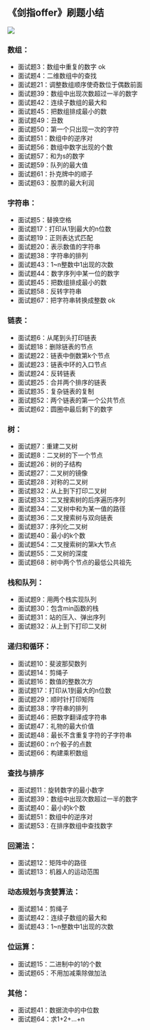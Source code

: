 ## 《剑指offer》刷题小结
![](https://camo.githubusercontent.com/1f038b55904b9a36ae084db09c9e5ce5272c6fb6/68747470733a2f2f616967726f75707a2d313235383238353738372e636f732e61702d7368616e676861692e6d7971636c6f75642e636f6d2f626c6f672f31353439303234353537303635332e6a7067)


### 数组：
- 面试题3：数组中重复的数字 ok
- 面试题4：二维数组中的查找
- 面试题21：调整数组顺序使奇数位于偶数前面
- 面试题39：数组中出现次数超过一半的数字
- 面试题42：连续子数组的最大和
- 面试题45：把数组排成最小的数
- 面试题49：丑数
- 面试题50：第一个只出现一次的字符
- 面试题51：数组中的逆序对
- 面试题56：数组中数字出现的个数
- 面试题57：和为s的数字
- 面试题59：队列的最大值
- 面试题61：扑克牌中的顺子
- 面试题63：股票的最大利润

### 字符串：
- 面试题5：替换空格
- 面试题17：打印从1到最大的n位数
- 面试题19：正则表达式匹配
- 面试题20：表示数值的字符串
- 面试题38：字符串的排列
- 面试题43：1~n整数中1出现的次数
- 面试题44：数字序列中某一位的数字
- 面试题45：把数组排成最小的数
- 面试题58：反转字符串
- 面试题67：把字符串转换成整数 ok

### 链表：
- 面试题6：从尾到头打印链表
- 面试题18：删除链表的节点
- 面试题22：链表中倒数第k个节点
- 面试题23：链表中环的入口节点
- 面试题24：反转链表
- 面试题25：合并两个排序的链表
- 面试题35：复杂链表的复制
- 面试题52：两个链表的第一个公共节点
- 面试题62：圆圈中最后剩下的数字

### 树：
- 面试题7：重建二叉树
- 面试题8：二叉树的下一个节点
- 面试题26：树的子结构
- 面试题27：二叉树的镜像
- 面试题28：对称的二叉树
- 面试题32：从上到下打印二叉树
- 面试题33：二叉搜索树的后序遍历序列
- 面试题34：二叉树中和为某一值的路径
- 面试题36：二叉搜索树与双向链表
- 面试题37：序列化二叉树
- 面试题40：最小的k个数
- 面试题54：二叉搜索树的第k大节点
- 面试题55：二叉树的深度
- 面试题68：树中两个节点的最低公共祖先

### 栈和队列：
- 面试题9：用两个栈实现队列
- 面试题30：包含min函数的栈
- 面试题31：站的压入、弹出序列
- 面试题32：从上到下打印二叉树

### 递归和循环：
- 面试题10：斐波那契数列
- 面试题14：剪绳子
- 面试题16：数值的整数次方
- 面试题17：打印从1到最大的n位数
- 面试题29：顺时针打印矩阵
- 面试题38：字符串的排列
- 面试题46：把数字翻译成字符串
- 面试题47：礼物的最大价值
- 面试题48：最长不含重复字符的子字符串
- 面试题60：n个骰子的点数
- 面试题66：构建乘积数组

### 查找与排序
- 面试题11：旋转数字的最小数字
- 面试题39：数组中出现次数超过一半的数字
- 面试题40：最小的k个数
- 面试题51：数组中的逆序对
- 面试题53：在排序数组中查找数字

### 回溯法：
- 面试题12：矩阵中的路径
- 面试题13：机器人的运动范围

### 动态规划与贪婪算法：
- 面试题14：剪绳子
- 面试题42：连续子数组的最大和
- 面试题43：1~n整数中1出现的次数

### 位运算：
- 面试题15：二进制中的1的个数
- 面试题65：不用加减乘除做加法

### 其他：
- 面试题41：数据流中的中位数
- 面试题64：求1+2+…+n

